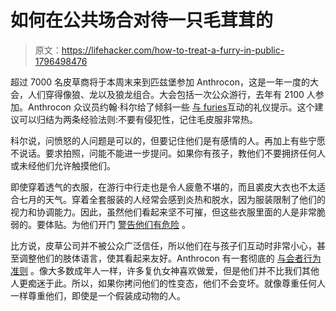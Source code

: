 # 如何在公共场合对待一只毛茸茸的

> 原文：<https://lifehacker.com/how-to-treat-a-furry-in-public-1796498476>

超过 7000 名皮草商将于本周末来到匹兹堡参加 Anthrocon，这是一年一度的大会，人们穿得像狼、龙以及狼龙组合。大会包括一次公众游行，去年有 2100 人参加。Anthrocon 众议员约翰·科尔给了倾斜一些 [与 furies](https://theincline.com/2017/06/27/6-etiquette-tips-for-meeting-furries-at-anthrocon-in-pittsburgh-this-weekend/)互动的礼仪提示。这个建议可以归结为两条经验法则:不要有侵犯性，记住毛皮服非常热。



科尔说，问愤怒的人问题是可以的，但要记住他们是有感情的人。再加上有些宁愿不说话。要求拍照，问能不能进一步提问。如果你有孩子，教他们不要拥挤任何人或未经他们允许触摸他们。

即使穿着透气的衣服，在游行中行走也是令人疲惫不堪的，而且裘皮大衣也不太适合七月的天气。穿着全套服装的人经常会感到炎热和脱水，因为服装限制了他们的视力和协调能力。因此，虽然他们看起来坚不可摧，但这些衣服里面的人是非常脆弱的。要体贴。为他们开门 [警告他们有危险](https://forum.eurofurence.org/index.php?topic=933.0;wap2) 。

比方说，皮草公司并不被公众广泛信任，所以他们在与孩子们互动时非常小心，甚至调整他们的肢体语言，使其看起来友好。Anthrocon 有一套彻底的 [与会者行为准则](https://www.anthrocon.org/node/11/anthrocon-standards-conduct-v371) 。像大多数成年人一样，许多复仇女神喜欢做爱，但是他们并不比我们其他人更痴迷于此。所以，如果你拷问他们的性变态，他们不会变坏。就像尊重任何人一样尊重他们，即使是一个假装成动物的人。